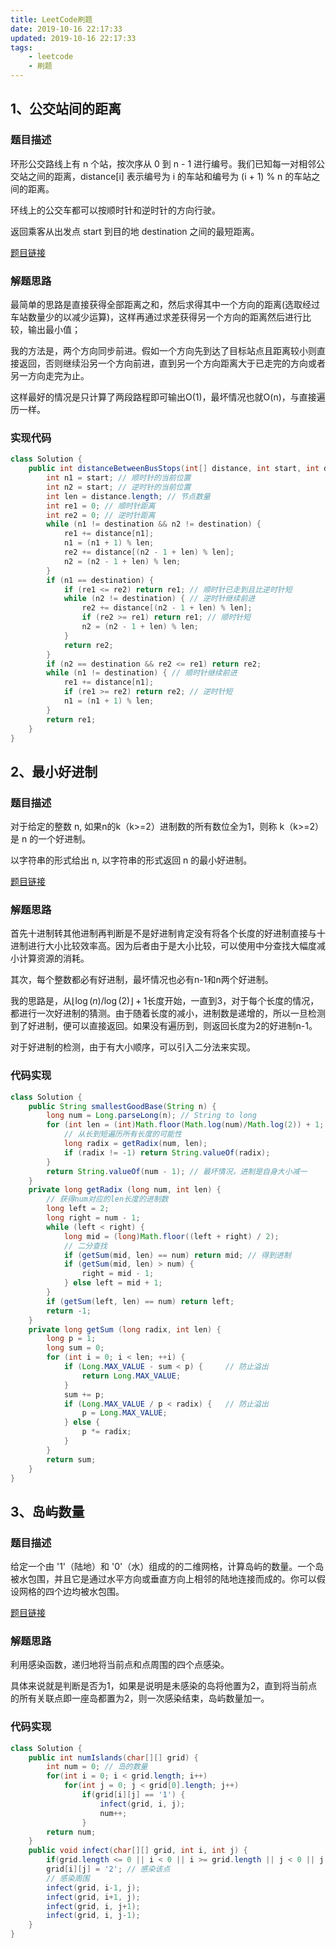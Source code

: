 ```yaml
---
title: LeetCode刷题
date: 2019-10-16 22:17:33
updated: 2019-10-16 22:17:33
tags:
    - leetcode
    - 刷题
---
```

## 1、公交站间的距离

### 题目描述

环形公交路线上有 n 个站，按次序从 0 到 n - 1 进行编号。我们已知每一对相邻公交站之间的距离，distance[i] 表示编号为 i 的车站和编号为 (i + 1) % n 的车站之间的距离。

环线上的公交车都可以按顺时针和逆时针的方向行驶。

返回乘客从出发点 start 到目的地 destination 之间的最短距离。

[题目链接](https://leetcode-cn.com/problems/distance-between-bus-stops/)

### 解题思路

最简单的思路是直接获得全部距离之和，然后求得其中一个方向的距离(选取经过车站数量少的以减少运算)，这样再通过求差获得另一个方向的距离然后进行比较，输出最小值；

我的方法是，两个方向同步前进。假如一个方向先到达了目标站点且距离较小则直接返回，否则继续沿另一个方向前进，直到另一个方向距离大于已走完的方向或者另一方向走完为止。

这样最好的情况是只计算了两段路程即可输出O(1)​，最坏情况也就O(n)​，与直接遍历一样。

### 实现代码

```java
class Solution {
    public int distanceBetweenBusStops(int[] distance, int start, int destination) {
        int n1 = start; // 顺时针的当前位置
        int n2 = start; // 逆时针的当前位置
        int len = distance.length; // 节点数量
        int re1 = 0; // 顺时针距离
        int re2 = 0; // 逆时针距离
        while (n1 != destination && n2 != destination) {
            re1 += distance[n1];
            n1 = (n1 + 1) % len;
            re2 += distance[(n2 - 1 + len) % len];
            n2 = (n2 - 1 + len) % len;
        }
        if (n1 == destination) {
            if (re1 <= re2) return re1; // 顺时针已走到且比逆时针短
            while (n2 != destination) { // 逆时针继续前进
                re2 += distance[(n2 - 1 + len) % len];
                if (re2 >= re1) return re1; // 顺时针短
                n2 = (n2 - 1 + len) % len;
            }
            return re2;
        }
        if (n2 == destination && re2 <= re1) return re2;
        while (n1 != destination) { // 顺时针继续前进
            re1 += distance[n1];
            if (re1 >= re2) return re2; // 逆时针短
            n1 = (n1 + 1) % len;
        }
        return re1;
    }
}
```

## 2、最小好进制

### 题目描述

对于给定的整数 n, 如果n的k（k>=2）进制数的所有数位全为1，则称 k（k>=2）是 n 的一个好进制。

以字符串的形式给出 n, 以字符串的形式返回 n 的最小好进制。

[题目链接](https://leetcode-cn.com/problems/smallest-good-base/)

### 解题思路

首先十进制转其他进制再判断是不是好进制肯定没有将各个长度的好进制直接与十进制进行大小比较效率高。因为后者由于是大小比较，可以使用中分查找大幅度减小计算资源的消耗。

其次，每个整数都必有好进制，最坏情况也必有n-1和n两个好进制。

我的思路是，从$⌊\log(n)/\log(2)⌋+1$长度开始，一直到3，对于每个长度的情况，都进行一次好进制的猜测。由于随着长度的减小，进制数是递增的，所以一旦检测到了好进制，便可以直接返回。如果没有遍历到，则返回长度为2的好进制n-1。

对于好进制的检测，由于有大小顺序，可以引入二分法来实现。

### 代码实现

```java
class Solution {
    public String smallestGoodBase(String n) {
        long num = Long.parseLong(n); // String to long
        for (int len = (int)Math.floor(Math.log(num)/Math.log(2)) + 1; len>2; len --) {
            // 从长到短遍历所有长度的可能性
            long radix = getRadix(num, len);
            if (radix != -1) return String.valueOf(radix);
        }
        return String.valueOf(num - 1); // 最坏情况，进制是自身大小减一
    }
    private long getRadix (long num, int len) {
        // 获得num对应的len长度的进制数
        long left = 2;
        long right = num - 1;
        while (left < right) {
            long mid = (long)Math.floor((left + right) / 2);
            // 二分查找
            if (getSum(mid, len) == num) return mid; // 得到进制
            if (getSum(mid, len) > num) {
                right = mid - 1;
            } else left = mid + 1;
        }
        if (getSum(left, len) == num) return left;
        return -1;
    }
    private long getSum (long radix, int len) {
        long p = 1;
        long sum = 0;
        for (int i = 0; i < len; ++i) {
            if (Long.MAX_VALUE - sum < p) {     // 防止溢出
                return Long.MAX_VALUE;
            }
            sum += p;
            if (Long.MAX_VALUE / p < radix) {   // 防止溢出
                p = Long.MAX_VALUE;
            } else {
                p *= radix;
            }
        }
        return sum;
    }
}
```

## 3、岛屿数量

### 题目描述

给定一个由 '1'（陆地）和 '0'（水）组成的的二维网格，计算岛屿的数量。一个岛被水包围，并且它是通过水平方向或垂直方向上相邻的陆地连接而成的。你可以假设网格的四个边均被水包围。

[题目链接](https://leetcode-cn.com/problems/number-of-islands/)

###  解题思路

利用感染函数，递归地将当前点和点周围的四个点感染。

具体来说就是判断是否为1，如果是说明是未感染的岛将他置为2，直到将当前点的所有关联点即一座岛都置为2，则一次感染结束，岛屿数量加一。

### 代码实现

```java
class Solution {
    public int numIslands(char[][] grid) {
        int num = 0; // 岛的数量
        for(int i = 0; i < grid.length; i++)
            for(int j = 0; j < grid[0].length; j++)
                if(grid[i][j] == '1') {
                    infect(grid, i, j);
                    num++;
                }
        return num;
    }
    public void infect(char[][] grid, int i, int j) {
        if(grid.length <= 0 || i < 0 || i >= grid.length || j < 0 || j >= grid[0].length || grid[i][j] != '1') return; // 感染函数结束条件
        grid[i][j] = '2'; // 感染该点
        // 感染周围
        infect(grid, i-1, j);
        infect(grid, i+1, j);
        infect(grid, i, j+1);
        infect(grid, i, j-1);
    }
}
```

